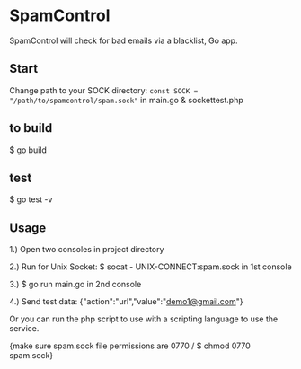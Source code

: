 # SpamControl
SpamControl will check for bad emails via a blacklist, Go app.

## Start

Change path to your SOCK directory: `const SOCK = "/path/to/spamcontrol/spam.sock"` in main.go & sockettest.php
 

## to build
$ go build


## test
$ go test -v

## Usage
1.) Open two consoles in project directory

2.) Run for Unix Socket: $ socat - UNIX-CONNECT:spam.sock in 1st console

3.) $ go run main.go in 2nd console

4.) Send test data: {"action":"url","value":"demo1@gmail.com"} 

Or you can run the php script to use with a scripting language to use the service. 

{make sure spam.sock file permissions are 0770 / $ chmod 0770 spam.sock}
